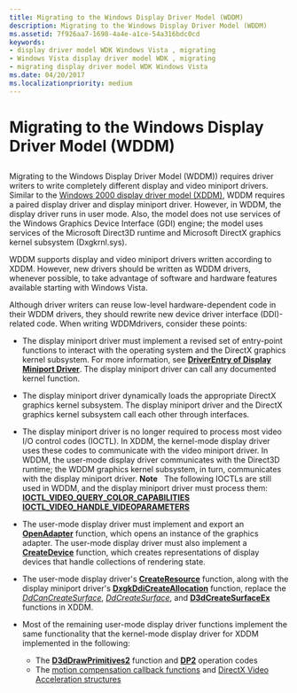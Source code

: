```yaml
---
title: Migrating to the Windows Display Driver Model (WDDM)
description: Migrating to the Windows Display Driver Model (WDDM)
ms.assetid: 7f926aa7-1698-4a4e-a1ce-54a316bdc0cd
keywords:
- display driver model WDK Windows Vista , migrating
- Windows Vista display driver model WDK , migrating
- migrating display driver model WDK Windows Vista
ms.date: 04/20/2017
ms.localizationpriority: medium
---
```


# Migrating to the Windows Display Driver Model (WDDM)


## <span id="ddk_migrating_to_the_longhorn_display_driver_model_gg"></span><span id="DDK_MIGRATING_TO_THE_LONGHORN_DISPLAY_DRIVER_MODEL_GG"></span>


Migrating to the Windows Display Driver Model (WDDM)) requires driver writers to write completely different display and video miniport drivers. Similar to the [Windows 2000 display driver model (XDDM)](windows-2000-display-driver-model-design-guide.md), WDDM requires a paired display driver and display miniport driver. However, in WDDM, the display driver runs in user mode. Also, the model does not use services of the Windows Graphics Device Interface (GDI) engine; the model uses services of the Microsoft Direct3D runtime and Microsoft DirectX graphics kernel subsystem (Dxgkrnl.sys).

WDDM supports display and video miniport drivers written according to XDDM. However, new drivers should be written as WDDM drivers, whenever possible, to take advantage of software and hardware features available starting with Windows Vista.

Although driver writers can reuse low-level hardware-dependent code in their WDDM drivers, they should rewrite new device driver interface (DDI)-related code. When writing WDDMdrivers, consider these points:

-   The display miniport driver must implement a revised set of entry-point functions to interact with the operating system and the DirectX graphics kernel subsystem. For more information, see [**DriverEntry of Display Miniport Driver**](./driverentry-of-display-miniport-driver.md). The display miniport driver can call any documented kernel function.

-   The display miniport driver dynamically loads the appropriate DirectX graphics kernel subsystem. The display miniport driver and the DirectX graphics kernel subsystem call each other through interfaces.

-   The display miniport driver is no longer required to process most video I/O control codes (IOCTL). In XDDM, the kernel-mode display driver uses these codes to communicate with the video miniport driver. In WDDM, the user-mode display driver communicates with the Direct3D runtime; the WDDM graphics kernel subsystem, in turn, communicates with the display miniport driver.
    **Note**   The following IOCTLs are still used in WDDM, and the display miniport driver must process them:
    [**IOCTL\_VIDEO\_QUERY\_COLOR\_CAPABILITIES**](/windows-hardware/drivers/ddi/ntddvdeo/ni-ntddvdeo-ioctl_video_query_color_capabilities)
    [**IOCTL\_VIDEO\_HANDLE\_VIDEOPARAMETERS**](/windows-hardware/drivers/ddi/ntddvdeo/ni-ntddvdeo-ioctl_video_handle_videoparameters)

     

<!-- -->

-   The user-mode display driver must implement and export an [**OpenAdapter**](/windows-hardware/drivers/ddi/d3dumddi/nc-d3dumddi-pfnd3dddi_openadapter) function, which opens an instance of the graphics adapter. The user-mode display driver must also implement a [**CreateDevice**](/windows-hardware/drivers/ddi/d3dumddi/nc-d3dumddi-pfnd3dddi_createdevice) function, which creates representations of display devices that handle collections of rendering state.

-   The user-mode display driver's [**CreateResource**](/windows-hardware/drivers/ddi/d3dumddi/nc-d3dumddi-pfnd3dddi_createresource) function, along with the display miniport driver's [**DxgkDdiCreateAllocation**](/windows-hardware/drivers/ddi/d3dkmddi/nc-d3dkmddi-dxgkddi_createallocation) function, replace the [*DdCanCreateSurface*](/previous-versions/windows/hardware/drivers/ff549213(v=vs.85)), [*DdCreateSurface*](/previous-versions/windows/hardware/drivers/ff549263(v=vs.85)), and [**D3dCreateSurfaceEx**](/windows/win32/api/ddrawint/nc-ddrawint-pdd_createsurfaceex) functions in XDDM.

-   Most of the remaining user-mode display driver functions implement the same functionality that the kernel-mode display driver for XDDM implemented in the following:
    -   The [**D3dDrawPrimitives2**](/windows-hardware/drivers/ddi/d3dhal/nc-d3dhal-lpd3dhal_drawprimitives2cb) function and [**DP2**](/windows-hardware/drivers/ddi/d3dhal/ne-d3dhal-_d3dhal_dp2operation) operation codes
    -   The [motion compensation callback functions](/windows-hardware/drivers/ddi/index) and [DirectX Video Acceleration structures](/windows-hardware/drivers/ddi/index)

 


